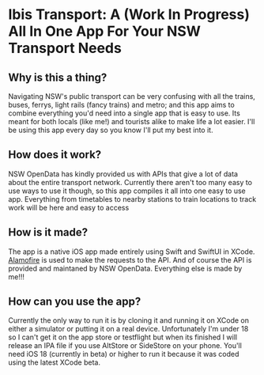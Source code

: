 # Ibis Transport: A (Work In Progress) All In One App For Your NSW Transport Needs

## Why is this a thing?
Navigating NSW's public transport can be very confusing with all the trains, buses, ferrys, light rails (fancy trains) and metro; and this app aims to combine everything you'd need into a single app that is easy to use. Its meant for both locals (like me!) and tourists alike to make life a lot easier. I'll be using this app every day so you know I'll put my best into it.

## How does it work?
NSW OpenData has kindly provided us with APIs that give a lot of data about the entire transport network. Currently there aren't too many easy to use ways to use it though, so this app compiles it all into one easy to use app. Everything from timetables to nearby stations to train locations to track work will be here and easy to access

## How is it made?
The app is a native iOS app made entirely using Swift and SwiftUI in XCode. [Alamofire]([url](https://github.com/Alamofire/Alamofire)) is used to make the requests to the API. And of course the API is provided and maintaned by NSW OpenData. Everything else is made by me!!!

## How can you use the app?
Currently the only way to run it is by cloning it and running it on XCode on either a simulator or putting it on a real device. Unfortunately I'm under 18 so I can't get it on the app store or testflight but when its finished I will release an IPA file if you use AltStore or SideStore on your phone. You'll need iOS 18 (currently in beta) or higher to run it because it was coded using the latest XCode beta.
